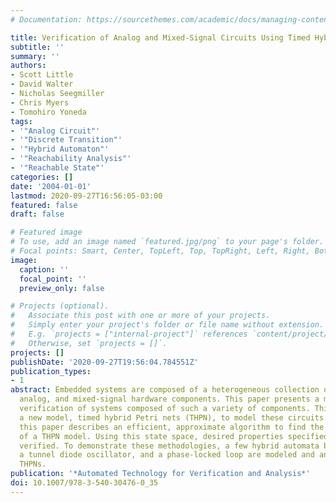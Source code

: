 ```yaml
---
# Documentation: https://sourcethemes.com/academic/docs/managing-content/

title: Verification of Analog and Mixed-Signal Circuits Using Timed Hybrid Petri Nets
subtitle: ''
summary: ''
authors:
- Scott Little
- David Walter
- Nicholas Seegmiller
- Chris Myers
- Tomohiro Yoneda
tags:
- '"Analog Circuit"'
- '"Discrete Transition"'
- '"Hybrid Automaton"'
- '"Reachability Analysis"'
- '"Reachable State"'
categories: []
date: '2004-01-01'
lastmod: 2020-09-27T16:56:05-03:00
featured: false
draft: false

# Featured image
# To use, add an image named `featured.jpg/png` to your page's folder.
# Focal points: Smart, Center, TopLeft, Top, TopRight, Left, Right, BottomLeft, Bottom, BottomRight.
image:
  caption: ''
  focal_point: ''
  preview_only: false

# Projects (optional).
#   Associate this post with one or more of your projects.
#   Simply enter your project's folder or file name without extension.
#   E.g. `projects = ["internal-project"]` references `content/project/deep-learning/index.md`.
#   Otherwise, set `projects = []`.
projects: []
publishDate: '2020-09-27T19:56:04.784551Z'
publication_types:
- 1
abstract: Embedded systems are composed of a heterogeneous collection of digital,
  analog, and mixed-signal hardware components. This paper presents a method for the
  verification of systems composed of such a variety of components. This method utilizes
  a new model, timed hybrid Petri nets (THPN), to model these circuits. In particular,
  this paper describes an efficient, approximate algorithm to find the reachable states
  of a THPN model. Using this state space, desired properties specified in ACTL are
  verified. To demonstrate these methodologies, a few hybrid automata benchmarks,
  a tunnel diode oscillator, and a phase-locked loop are modeled and analyzed using
  THPNs.
publication: '*Automated Technology for Verification and Analysis*'
doi: 10.1007/978-3-540-30476-0_35
---
```

